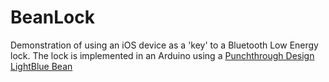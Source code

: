 BeanLock
========
Demonstration of using an iOS device as a 'key' to a Bluetooth Low Energy lock.
The lock is implemented in an Arduino using a <a href="http://punchthrough.com/bean/">Punchthrough Design LightBlue Bean</a>
